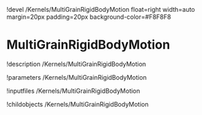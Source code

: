 <!-- MOOSE Object Documentation Stub: Remove this when content is added. -->!devel /Kernels/MultiGrainRigidBodyMotion float=right width=auto margin=20px padding=20px background-color=#F8F8F8


# MultiGrainRigidBodyMotion
!description /Kernels/MultiGrainRigidBodyMotion

!parameters /Kernels/MultiGrainRigidBodyMotion

!inputfiles /Kernels/MultiGrainRigidBodyMotion

!childobjects /Kernels/MultiGrainRigidBodyMotion
